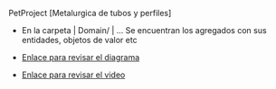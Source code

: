 PetProject [Metalurgica de tubos y perfiles]

- En la carpeta | Domain/ | ... Se encuentran los agregados con sus entidades, objetos de valor etc 

- [Enlace para revisar el diagrama](https://app.diagrams.net/?title=Copia%20de%20esquema%20del%20dominio.drawio&client=1#G1_Fam9iwEGpJVAmjDKGMeXV0g50dneki8)
- [Enlace para revisar el video]()

